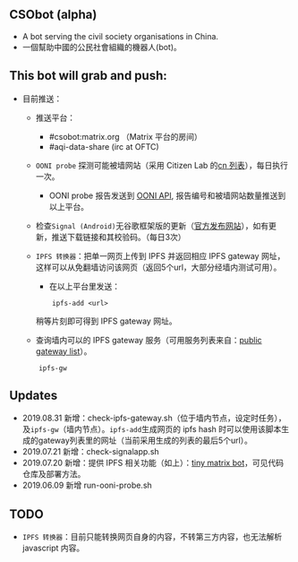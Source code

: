 ## CSObot (alpha)

- A bot serving the civil society organisations in China.
- 一個幫助中國的公民社會組織的機器人(bot)。

## This bot will grab and push:  
- 目前推送：
	- 推送平台：
		- #csobot:matrix.org （Matrix 平台的房间）
		- #aqi-data-share (irc at OFTC) 

	- `OONI probe` 探测可能被墙网站（采用 Citizen Lab 的[cn 列表](https://github.com/citizenlab/test-lists/blob/master/lists/cn.csv)），每日执行一次。 
		- OONI probe 报告发送到 [OONI API](https://api.ooni.io), 报告编号和被墙网站数量推送到以上平台。  
	- 检查`Signal (Android)`无谷歌框架版的更新（[官方发布网站](https://signal.org/android/apk/)），如有更新，推送下载链接和其校验码。（每日3次）
	- `IPFS 转换器`：把单一网页上传到 IPFS 并返回相应 IPFS gateway 网址，这样可以从免翻墙访问该网页（返回5个url，大部分经墙内测试可用）。  
		- 在以上平台里发送： 
		```
			ipfs-add <url>
		``` 
		稍等片刻即可得到 IPFS gateway 网址。
	- 查询墙内可以的 IPFS gateway 服务（可用服务列表来自：[public gateway list](https://github.com/ipfs/public-gateway-checker/blob/master/gateways.json)）。
	```
		ipfs-gw
	```

## Updates
- 2019.08.31	新增：check-ipfs-gateway.sh（位于墙内节点，设定时任务），及`ipfs-gw`（墙内节点）。`ipfs-add`生成网页的 ipfs hash 时可以使用该脚本生成的gateway列表里的网址（当前采用生成的列表的最后5个url）。
- 2019.07.21	新增：check-signalapp.sh
- 2019.07.20	新增：提供 IPFS 相关功能（如上）：[tiny matrix bot](https://github.com/mdrights/tiny-matrix-bot)，可见代码仓库及部署方法。
- 2019.06.09	新增 run-ooni-probe.sh

## TODO
- `IPFS 转换器`：目前只能转换网页自身的内容，不转第三方内容，也无法解析 javascript 内容。
